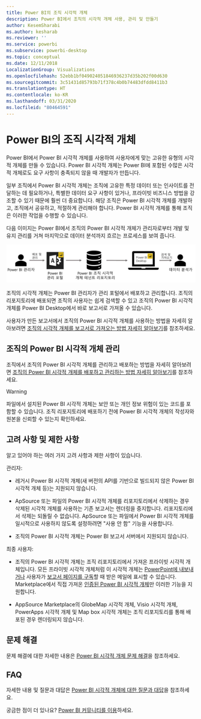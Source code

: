 ```yaml
---
title: Power BI의 조직 시각적 개체
description: Power BI에서 조직의 시각적 개체 사용, 관리 및 만들기
author: KesemSharabi
ms.author: kesharab
ms.reviewer: ''
ms.service: powerbi
ms.subservice: powerbi-desktop
ms.topic: conceptual
ms.date: 12/11/2018
LocalizationGroup: Visualizations
ms.openlocfilehash: 52ebb1bf049024051846936237d35b202f00d630
ms.sourcegitcommit: 3c51431d85793b71f378c4b0b74483dfdd8411b3
ms.translationtype: HT
ms.contentlocale: ko-KR
ms.lasthandoff: 03/31/2020
ms.locfileid: "80464591"
---
```

# <a name="organizational-visuals-in-power-bi"></a>Power BI의 조직 시각적 개체

Power BI에서 Power BI 시각적 개체를 사용하여 사용자에게 맞는 고유한 유형의 시각적 개체를 만들 수 있습니다. Power BI 시각적 개체는 Power BI에 포함된 수많은 시각적 개체로도 요구 사항이 충족되지 않을 때 개발자가 만듭니다.

일부 조직에서 Power BI 시각적 개체는 조직에 고유한 특정 데이터 또는 인사이트를 전달하는 데 필요하거나, 특별한 데이터 요구 사항이 있거나, 프라이빗 비즈니스 방법을 강조할 수 있기 때문에 훨씬 더 중요합니다. 해당 조직은 Power BI 시각적 개체를 개발하고, 조직에서 공유하고, 적절하게 관리해야 합니다. Power BI 시각적 개체를 통해 조직은 이러한 작업을 수행할 수 있습니다.

다음 이미지는 Power BI에서 조직의 Power BI 시각적 개체가 관리자로부터 개발 및 유지 관리를 거쳐 마지막으로 데이터 분석까지 흐르는 프로세스를 보여 줍니다.

![사용자 지정 시각적 개체 그림](media/power-bi-custom-visuals-organizational/custom-visual-org-01.jpg)

조직의 시각적 개체는 Power BI 관리자가 관리 포털에서 배포하고 관리합니다. 조직의 리포지토리에 배포되면 조직의 사용자는 쉽게 검색할 수 있고 조직의 Power BI 시각적 개체를 Power BI Desktop에서 바로 보고서로 가져올 수 있습니다.

사용자가 만든 보고서에서 조직의 Power BI 시각적 개체를 사용하는 방법을 자세히 알아보려면 [조직의 시각적 개체를 보고서로 가져오는 방법 자세히 알아보기](power-bi-custom-visuals.md)를 참조하세요.

## <a name="administer-organizational-power-bi-visuals"></a>조직의 Power BI 시각적 개체 관리

조직에서 조직의 Power BI 시각적 개체를 관리하고 배포하는 방법을 자세히 알아보려면 [조직의 Power BI 시각적 개체를 배포하고 관리하는 방법 자세히 알아보기](https://go.microsoft.com/fwlink/?linkid=866790)를 참조하세요.

> [!WARNING]
> 파일에서 설치된 Power BI 시각적 개체는 보안 또는 개인 정보 위험이 있는 코드를 포함할 수 있습니다. 조직 리포지토리에 배포하기 전에 Power BI 시각적 개체의 작성자와 원본을 신뢰할 수 있는지 확인하세요.

## <a name="considerations-and-limitations"></a>고려 사항 및 제한 사항

알고 있어야 하는 여러 가지 고려 사항과 제한 사항이 있습니다.

관리자:

* 레거시 Power BI 시각적 개체(새 버전의 API를 기반으로 빌드되지 않은 Power BI 시각적 개체 등)는 지원되지 않습니다.

* ApSource 또는 파일의 Power BI 시각적 개체를 리포지토리에서 삭제하는 경우 삭제된 시각적 개체를 사용하는 기존 보고서는 렌더링을 중지합니다. 리포지토리에서 삭제는 되돌릴 수 없습니다. ApSource 또는 파일에서 Power BI 시각적 개체를 일시적으로 사용하지 않도록 설정하려면 "사용 안 함" 기능을 사용합니다.

* 조직의 Power BI 시각적 개체는 Power BI 보고서 서버에서 지원되지 않습니다.

최종 사용자:

* 조직의 Power BI 시각적 개체는 조직 리포지토리에서 가져온 프라이빗 시각적 개체입니다. 모든 프라이빗 시각적 개체처럼 이 시각적 개체는 [PowerPoint에 내보내거나](https://docs.microsoft.com/power-bi/consumer/end-user-powerpoint) 사용자가 [보고서 페이지를 구독](https://docs.microsoft.com/power-bi/consumer/end-user-subscribe)할 때 받은 메일에 표시할 수 있습니다. Marketplace에서 직접 가져온 [인증된 Power BI 시각적 개체](power-bi-custom-visuals-certified.md)만 이러한 기능을 지원합니다.

* AppSource Marketplace의 GlobeMap 시각적 개체, Visio 시각적 개체, PowerApps 시각적 개체 및 Map box 시각적 개체는 조직 리포지토리를 통해 배포된 경우 렌더링되지 않습니다.

## <a name="troubleshoot"></a>문제 해결

문제 해결에 대한 자세한 내용은 [Power BI 시각적 개체 문제 해결](power-bi-custom-visuals-troubleshoot.md)을 참조하세요.

## <a name="faq"></a>FAQ

자세한 내용 및 질문과 대답은 [Power BI 시각적 개체에 대한 질문과 대답](power-bi-custom-visuals-faq.md#organizational-power-bi-visuals)을 참조하세요.

궁금한 점이 더 있나요? [Power BI 커뮤니티를 이용](https://community.powerbi.com/)하세요.
